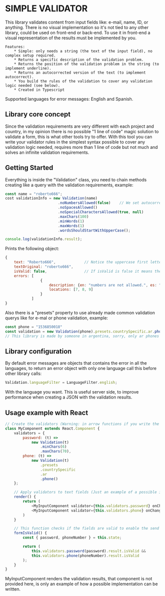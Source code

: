 # SIMPLE VALIDATOR

This library validates content from input fields like: e-mail, name, ID, or anything. 
There is no visual implementation so it's not tied to any other library, could be used on front-end or back-end. To use it in front-end a visual representation of the results must be implemented by you.

```
Features:
    * Simple: only needs a string (the text of the input field), no complex setup required.
    * Returns a specific description of the validation problem.
    * Returns the position of the validation problem in the string (to implement underline).
    * Returns an autocorrected version of the text (to implement autocorrect).
    * You build the rules of the validation to cover any validation logic needed (see below).
    * Created in Typescript
```

Supported languages for error messages: English and Spanish.

## Library core concept

Since the validation requirements are very different with each project and country, in my opinion there is no possible "1 line of code" magic solution to validate a form, this is what other tools try to offer.
With this tool you can write your validator rules in the simplest syntax possible to cover any validation logic needed, requires more than 1 line of code but not much and solves an infinite validation requirements.

## Getting Started

Everything is inside the "Validation" class, you need to chain methods creating like a query with the validation requirements, example:

```javascript
const name = "roberto666";
cost validationInfo = new Validation(name)
                        .noNumbersAllowed(false)    // We set autocorrect to false for this rule to see how errors are returned.
                        .noSpacesAllowed()
                        .noSpecialCharactersAllowed(true, null)
                        .maxChars(100)
                        .minWords(1)
                        .maxWords(1)
                        .wordsShouldStartWithUpperCase();

console.log(validationInfo.result);
```

Prints the following object:

```javascript
{
    text: "Roberto666",             // Notice the uppercase first letter was auto-corrected and this is the correct version.
    textOriginal: "roberto666",
    isValid: false,                 // If isValid is false it means there are errors even after auto-correcting.
    errors: [
                {
                    description: {en: "numbers are not allowed.", es: "no se permite escribir números."},
                    locations: [7, 8, 9]
                }
            ]
}
```

Also there is a "presets" property to use already made common validation querys like for e-mal or phone validation, example:

```javascript
const phone = "1536850018"
const validation = new Validation(phone).presets.countrySpecific.ar.phone();
// This library is made by someone in argentina, sorry, only ar phones are supported, but you can build your own.
```
## Library configuration

By default error messages are objects that contains the error in all the languages, to return an error object with only one language call this before other library calls:

```javascript
Validation.languageFilter = LanguageFilter.english;
```

With the language you want.
This is useful server side, to improve performance when creating a JSON with the validation results.

## Usage example with React

```javascript
// Create the validators (Warning: in arrow functions if you write the {} you must also write return):
class MyComponent extends React.Component {
    validators = {
        password: (t) =>
            new Validation(t)
                .minChars(6)
                .maxChars(70),
        phone: (t) =>
            new Validation(t)
                .presets
                .countrySpecific
                .ar
                .phone()
    };

	// Apply validators to text fields (Just an example of a possible implementation):
    render() {
        return (
            <MyInputComponent validator={this.validators.password} onChange=this.setState/>
            <MyInputComponent validator={this.validators.phone} onChange=this.setState/>
        )
    }

	// This function checks if the fields are valid to enable the send button in the form:
    formIsValid() {
        const { password, phoneNumber } = this.state;

        return (
            this.validators.password(password).result.isValid &&
            this.validators.phone(phoneNumber).result.isValid
        );
    }
}
```

MyInputComponent renders the validation results, that component is not provided here, is only an example of how a possible implementation can be written.